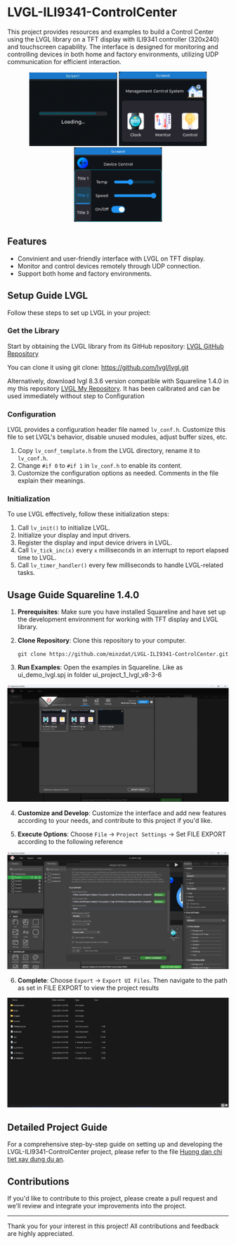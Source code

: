# LVGL-ILI9341-ControlCenter

This project provides resources and examples to build a Control Center using the LVGL library on a TFT display with ILI9341 controller (320x240) and touchscreen capability. The interface is designed for monitoring and controlling devices in both home and factory environments, utilizing UDP communication for efficient interaction.

<p align="center">
    <img src="./images/ui_controlCenter.gif" alt="Image 1" width="200" />
    <img src="./images/ui_controlCenter1.png" alt="Image 2" width="200" />
    <img src="./images/ui_controlCenter2.png" alt="Image 3" width="200" />
</p>

## Features

- Convinient and user-friendly interface with LVGL on TFT display.
- Monitor and control devices remotely through UDP connection.
- Support both home and factory environments.

## Setup Guide LVGL

Follow these steps to set up LVGL in your project:

### Get the Library

Start by obtaining the LVGL library from its GitHub repository: [LVGL GitHub Repository](https://github.com/lvgl/lvgl)

You can clone it using git clone: https://github.com/lvgl/lvgl.git

Alternatively, download lvgl 8.3.6 version compatible with Squareline 1.4.0 in my this repository [LVGL My Repository](https://github.com/minzdat/LVGL-ILI9341-ControlCenter/tree/main/ui_project_1_lvgl_v8-3-6/libraries/lvgl). It has been calibrated and can be used immediately without step to Configuration

### Configuration

LVGL provides a configuration header file named `lv_conf.h`. Customize this file to set LVGL's behavior, disable unused modules, adjust buffer sizes, etc.
1. Copy `lv_conf_template.h` from the LVGL directory, rename it to `lv_conf.h`.
2. Change `#if 0` to `#if 1` in `lv_conf.h` to enable its content.
3. Customize the configuration options as needed. Comments in the file explain their meanings.

### Initialization

To use LVGL effectively, follow these initialization steps:
1. Call `lv_init()` to initialize LVGL.
2. Initialize your display and input drivers.
3. Register the display and input device drivers in LVGL.
4. Call `lv_tick_inc(x)` every `x` milliseconds in an interrupt to report elapsed time to LVGL.
5. Call `lv_timer_handler()` every few milliseconds to handle LVGL-related tasks.

## Usage Guide Squareline 1.4.0

1. **Prerequisites**: Make sure you have installed Squareline and have set up the development environment for working with TFT display and LVGL library.

2. **Clone Repository**: Clone this repository to your computer.

    ```
    git clone https://github.com/minzdat/LVGL-ILI9341-ControlCenter.git
    ```

3. **Run Examples**: Open the examples in Squareline. Like as ui_demo_lvgl.spj in folder ui_project_1_lvgl_v8-3-6

<p align="center">
    <img src="./images/open_example_squareline.png" alt="Image 4"/>
</p>

4. **Customize and Develop**: Customize the interface and add new features according to your needs, and contribute to this project if you'd like.

5. **Execute Options**: Choose `File` -> `Project Settings` -> Set FILE EXPORT according to the following reference

<p align="center">
    <img src="./images/project_settings.png" alt="Image 6"/>
</p>

6. **Complete**: Choose `Export` -> `Export UI Files`. Then navigate to the path as set in FILE EXPORT to view the project results

<p align="center">
    <img src="./images/exportUIFile.png" alt="Image 6"/>
</p>

## Detailed Project Guide

For a comprehensive step-by-step guide on setting up and developing the LVGL-ILI9341-ControlCenter project, please refer to the file [Huong dan chi tiet xay dung du an](./Huong%20dan%20chi%20tiet%20xay%20dung%20du%20an.docx).

## Contributions

If you'd like to contribute to this project, please create a pull request and we'll review and integrate your improvements into the project.

---

Thank you for your interest in this project! All contributions and feedback are highly appreciated.